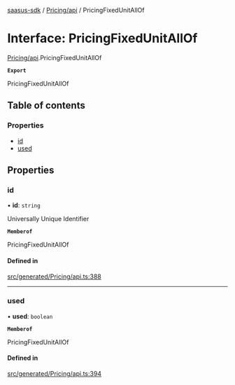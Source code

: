 [saasus-sdk](../README.md) / [Pricing/api](../modules/Pricing_api.md) / PricingFixedUnitAllOf

# Interface: PricingFixedUnitAllOf

[Pricing/api](../modules/Pricing_api.md).PricingFixedUnitAllOf

**`Export`**

PricingFixedUnitAllOf

## Table of contents

### Properties

- [id](Pricing_api.PricingFixedUnitAllOf.md#id)
- [used](Pricing_api.PricingFixedUnitAllOf.md#used)

## Properties

### id

• **id**: `string`

Universally Unique Identifier

**`Memberof`**

PricingFixedUnitAllOf

#### Defined in

[src/generated/Pricing/api.ts:388](https://github.com/saasus-platform/saasus-sdk-javascript/blob/c67ac22/src/generated/Pricing/api.ts#L388)

___

### used

• **used**: `boolean`

**`Memberof`**

PricingFixedUnitAllOf

#### Defined in

[src/generated/Pricing/api.ts:394](https://github.com/saasus-platform/saasus-sdk-javascript/blob/c67ac22/src/generated/Pricing/api.ts#L394)
